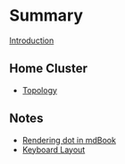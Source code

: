 # Summary

[Introduction](../README.md)

## Home Cluster

- [Topology](./rack.md)

## Notes

- [Rendering dot in mdBook](./md-book.md)
- [Keyboard Layout](./keyboard-layout.md)
